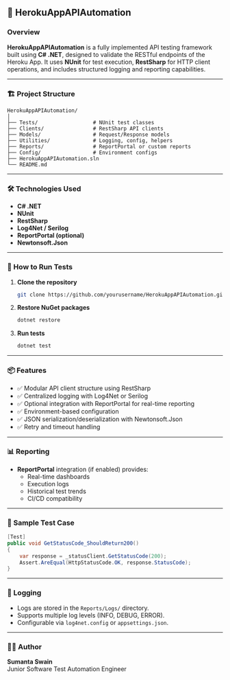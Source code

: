 
## 🧪 HerokuAppAPIAutomation

### Overview
**HerokuAppAPIAutomation** is a fully implemented API testing framework built using **C# .NET**, designed to validate the RESTful endpoints of the Heroku App. It uses **NUnit** for test execution, **RestSharp** for HTTP client operations, and includes structured logging and reporting capabilities.

---

### 🏗️ Project Structure

```
HerokuAppAPIAutomation/
│
├── Tests/                  # NUnit test classes
├── Clients/                # RestSharp API clients
├── Models/                 # Request/Response models
├── Utilities/              # Logging, config, helpers
├── Reports/                # ReportPortal or custom reports
├── Config/                 # Environment configs
├── HerokuAppAPIAutomation.sln
└── README.md
```

---

### 🛠️ Technologies Used

- **C# .NET**
- **NUnit**
- **RestSharp**
- **Log4Net / Serilog**
- **ReportPortal (optional)**
- **Newtonsoft.Json**

---

### 🚀 How to Run Tests

1. **Clone the repository**
   ```bash
   git clone https://github.com/yourusername/HerokuAppAPIAutomation.git
   ```

2. **Restore NuGet packages**
   ```bash
   dotnet restore
   ```

3. **Run tests**
   ```bash
   dotnet test
   ```

---

### 📦 Features

- ✅ Modular API client structure using RestSharp
- ✅ Centralized logging with Log4Net or Serilog
- ✅ Optional integration with ReportPortal for real-time reporting
- ✅ Environment-based configuration
- ✅ JSON serialization/deserialization with Newtonsoft.Json
- ✅ Retry and timeout handling

---

### 📊 Reporting

- **ReportPortal** integration (if enabled) provides:
  - Real-time dashboards
  - Execution logs
  - Historical test trends
  - CI/CD compatibility

---

### 🧪 Sample Test Case

```csharp
[Test]
public void GetStatusCode_ShouldReturn200()
{
    var response = _statusClient.GetStatusCode(200);
    Assert.AreEqual(HttpStatusCode.OK, response.StatusCode);
}
```

---

### 🔐 Logging

- Logs are stored in the `Reports/Logs/` directory.
- Supports multiple log levels (INFO, DEBUG, ERROR).
- Configurable via `log4net.config` or `appsettings.json`.

---

### 👨‍💻 Author

**Sumanta Swain**  
Junior Software Test Automation Engineer  
